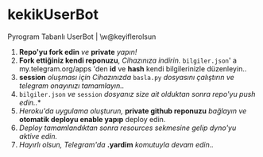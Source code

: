 # kekikUserBot

Pyrogram Tabanlı UserBot | \w@keyiflerolsun  

1.  **Repo'yu fork edin**  *ve*  **private**  *yapın!*
2.  **Fork ettiğiniz kendi reponuzu**, *Cihazınıza indirin.*  `bilgiler.json`' a my.telegram.org/apps 'den **id** ve **hash** kendi bilgilerinizle düzenleyin..
3.  **session** *oluşması için Cihazınızda* `basla.py` *dosyasını çalıştırın ve telegram onayınızı tamamlayın..*
4. `bilgiler.json` *ve* `session` *dosyanız size ait olduktan sonra* *repo'yu push edin..**
5.  *Heroku'da uygulama oluşturun,* **private github reponuzu** *bağlayın ve* **otomatik deployu enable yapıp** deploy edin.
6.  *Deploy tamamlandıktan sonra resources sekmesine gelip dyno'yu aktive edin.*
7.  *Hayırlı olsun, Telegram'da*  **.yardim**  *komutuyla devam edin..*
